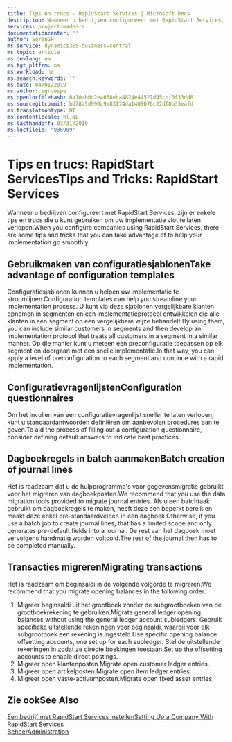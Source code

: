```yaml
---
title: Tips en trucs - RapidStart Services | Microsoft Docs
description: Wanneer u bedrijven configureert met RapidStart Services, zijn er enkele tips en trucs die u kunt gebruiken om uw implementatie vlot te laten verlopen.
services: project-madeira
documentationcenter: ''
author: SorenGP
ms.service: dynamics365-business-central
ms.topic: article
ms.devlang: na
ms.tgt_pltfrm: na
ms.workload: na
ms.search.keywords: ''
ms.date: 04/01/2019
ms.author: sgroespe
ms.openlocfilehash: 6a10ab0d2e4658eba4824e44527d45cbf0f33dd8
ms.sourcegitcommit: bd78a5d990c9e83174da1409076c22df8b35eafd
ms.translationtype: HT
ms.contentlocale: nl-NL
ms.lasthandoff: 03/31/2019
ms.locfileid: "936909"
---
```

# <a name="tips-and-tricks-rapidstart-services"></a><span data-ttu-id="ec17e-103">Tips en trucs: RapidStart Services</span><span class="sxs-lookup"><span data-stu-id="ec17e-103">Tips and Tricks: RapidStart Services</span></span>
<span data-ttu-id="ec17e-104">Wanneer u bedrijven configureert met RapidStart Services, zijn er enkele tips en trucs die u kunt gebruiken om uw implementatie vlot te laten verlopen.</span><span class="sxs-lookup"><span data-stu-id="ec17e-104">When you configure companies using RapidStart Services, there are some tips and tricks that you can take advantage of to help your implementation go smoothly.</span></span>  

## <a name="take-advantage-of-configuration-templates"></a><span data-ttu-id="ec17e-105">Gebruikmaken van configuratiesjablonen</span><span class="sxs-lookup"><span data-stu-id="ec17e-105">Take advantage of configuration templates</span></span>  
<span data-ttu-id="ec17e-106">Configuratiesjablonen kunnen u helpen uw implementatie te stroomlijnen.</span><span class="sxs-lookup"><span data-stu-id="ec17e-106">Configuration templates can help you streamline your implementation process.</span></span> <span data-ttu-id="ec17e-107">U kunt via deze sjablonen vergelijkbare klanten opnemen in segmenten en een implementatieprotocol ontwikkelen die alle klanten in een segment op een vergelijkbare wijze behandelt.</span><span class="sxs-lookup"><span data-stu-id="ec17e-107">By using them, you can include similar customers in segments and then develop an implementation protocol that treats all customers in a segment in a similar manner.</span></span> <span data-ttu-id="ec17e-108">Op die manier kunt u meteen een preconfiguratie toepassen op elk segment en doorgaan met een snelle implementatie.</span><span class="sxs-lookup"><span data-stu-id="ec17e-108">In that way, you can apply a level of preconfiguration to each segment and continue with a rapid implementation.</span></span>  

## <a name="configuration-questionnaires"></a><span data-ttu-id="ec17e-109">Configuratievragenlijsten</span><span class="sxs-lookup"><span data-stu-id="ec17e-109">Configuration questionnaires</span></span>  
<span data-ttu-id="ec17e-110">Om het invullen van een configuratievragenlijst sneller te laten verlopen, kunt u standaardantwoorden definiëren om aanbevolen procedures aan te geven.</span><span class="sxs-lookup"><span data-stu-id="ec17e-110">To aid the process of filling out a configuration questionnaire, consider defining default answers to indicate best practices.</span></span>  

## <a name="batch-creation-of-journal-lines"></a><span data-ttu-id="ec17e-111">Dagboekregels in batch aanmaken</span><span class="sxs-lookup"><span data-stu-id="ec17e-111">Batch creation of journal lines</span></span>  
<span data-ttu-id="ec17e-112">Het is raadzaam dat u de hulpprogramma's voor gegevensmigratie gebruikt voor het migreren van dagboekposten.</span><span class="sxs-lookup"><span data-stu-id="ec17e-112">We recommend that you use the data migration tools provided to migrate journal entries.</span></span> <span data-ttu-id="ec17e-113">Als u een batchtaak gebruikt om dagboekregels te maken, heeft deze een beperkt bereik en maakt deze enkel pre-standaardvelden in een dagboek.</span><span class="sxs-lookup"><span data-stu-id="ec17e-113">Otherwise, if you use a batch job to create journal lines, that has a limited scope and only generates pre-default fields into a journal.</span></span> <span data-ttu-id="ec17e-114">De rest van het dagboek moet vervolgens handmatig worden voltooid.</span><span class="sxs-lookup"><span data-stu-id="ec17e-114">The rest of the journal then has to be completed manually.</span></span>  

## <a name="migrating-transactions"></a><span data-ttu-id="ec17e-115">Transacties migreren</span><span class="sxs-lookup"><span data-stu-id="ec17e-115">Migrating transactions</span></span>  
<span data-ttu-id="ec17e-116">Het is raadzaam om beginsaldi in de volgende volgorde te migreren.</span><span class="sxs-lookup"><span data-stu-id="ec17e-116">We recommend that you migrate opening balances in the following order.</span></span>  

1.  <span data-ttu-id="ec17e-117">Migreer beginsaldi uit het grootboek zonder de subgrootboeken van de grootboekrekening te gebruiken.</span><span class="sxs-lookup"><span data-stu-id="ec17e-117">Migrate general ledger opening balances without using the general ledger account subledgers.</span></span> <span data-ttu-id="ec17e-118">Gebruik specifieke uitstellende rekeningen voor beginsaldi, waarbij voor elk subgrootboek een rekening is ingesteld.</span><span class="sxs-lookup"><span data-stu-id="ec17e-118">Use specific opening balance offsetting accounts, one set up for each subledger.</span></span> <span data-ttu-id="ec17e-119">Stel de uitstellende rekeningen in zodat ze directe boekingen toestaan.</span><span class="sxs-lookup"><span data-stu-id="ec17e-119">Set up the offsetting accounts to enable direct postings.</span></span>  
2.  <span data-ttu-id="ec17e-120">Migreer open klantenposten.</span><span class="sxs-lookup"><span data-stu-id="ec17e-120">Migrate open customer ledger entries.</span></span>  
3.  <span data-ttu-id="ec17e-121">Migreer open artikelposten.</span><span class="sxs-lookup"><span data-stu-id="ec17e-121">Migrate open item ledger entries.</span></span>  
4.  <span data-ttu-id="ec17e-122">Migreer open vaste-activumposten.</span><span class="sxs-lookup"><span data-stu-id="ec17e-122">Migrate open fixed asset entries.</span></span>  

## <a name="see-also"></a><span data-ttu-id="ec17e-123">Zie ook</span><span class="sxs-lookup"><span data-stu-id="ec17e-123">See Also</span></span>  
[<span data-ttu-id="ec17e-124">Een bedrijf met RapidStart Services instellen</span><span class="sxs-lookup"><span data-stu-id="ec17e-124">Setting Up a Company With RapidStart Services</span></span>](admin-set-up-a-company-with-rapidstart.md)  
[<span data-ttu-id="ec17e-125">Beheer</span><span class="sxs-lookup"><span data-stu-id="ec17e-125">Administration</span></span>](admin-setup-and-administration.md)
